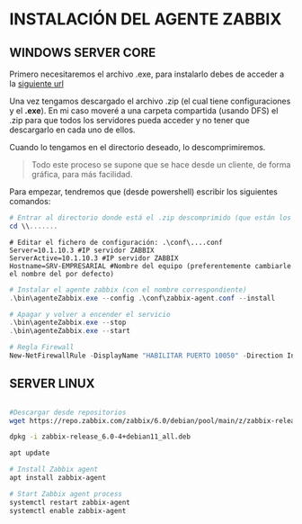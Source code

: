 # INSTALACIÓN DEL AGENTE ZABBIX

## WINDOWS SERVER CORE

Primero necesitaremos el archivo .exe, para instalarlo debes de acceder a la [siguiente url](https://www.zabbix.com/download_agents?version=6.0+LTS&release=6.0.18&os=Windows&os_version=Any&hardware=amd64&encryption=No+encryption&packaging=Archive&show_legacy=0)

Una vez tengamos descargado el archivo .zip (el cual tiene configuraciones y el **.exe**). En mi caso moveré a una carpeta compartida (usando DFS) el .zip para que todos los servidores pueda acceder y no tener que descargarlo en cada uno de ellos.

Cuando lo tengamos en el directorio deseado, lo descomprimiremos.

> Todo este proceso se supone que se hace desde un cliente, de forma gráfica, para más facilidad.

Para empezar, tendremos que (desde powershell) escribir los siguientes comandos:

```powershell
# Entrar al directorio donde está el .zip descomprimido (que están los directorios config y bin)
cd \\.......
```
```
# Editar el fichero de configuración: .\conf\....conf
Server=10.1.10.3 #IP servidor ZABBIX
ServerActive=10.1.10.3 #IP servidor ZABBIX
Hostname=SRV-EMPRESARIAL #Nombre del equipo (preferentemente cambiarle el nombre del por defecto)
```
```powershell
# Instalar el agente zabbix (con el nombre correspondiente)
.\bin\agenteZabbix.exe --config .\conf\zabbix-agent.conf --install

# Apagar y volver a encender el servicio
.\bin\agenteZabbix.exe --stop
.\bin\agenteZabbix.exe --start

# Regla Firewall
New-NetFirewallRule -DisplayName "HABILITAR PUERTO 10050" -Direction Inbound -Profile Any -LocalPort 10050 -Protocol TCP
```

## SERVER LINUX
```bash

#Descargar desde repositorios
wget https://repo.zabbix.com/zabbix/6.0/debian/pool/main/z/zabbix-release/zabbix-release_6.0-4+debian11_all.deb

dpkg -i zabbix-release_6.0-4+debian11_all.deb

apt update

# Install Zabbix agent
apt install zabbix-agent

# Start Zabbix agent process
systemctl restart zabbix-agent
systemctl enable zabbix-agent 
```